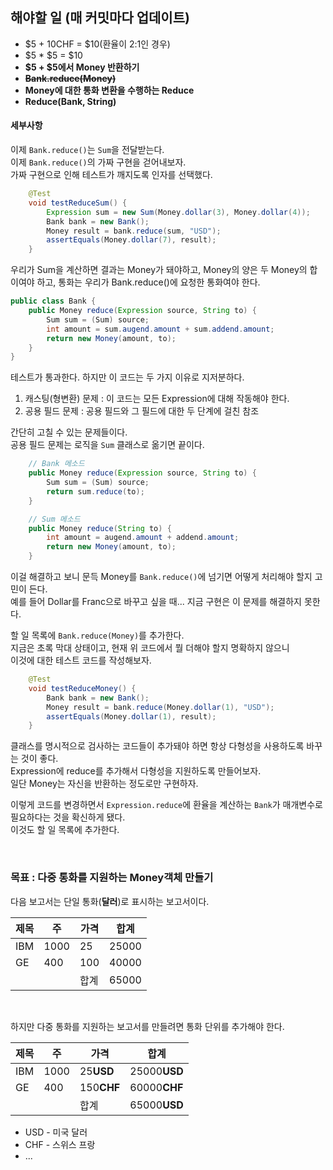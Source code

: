 ## 해야할 일 (매 커밋마다 업데이트)
* $5 + 10CHF = $10(환율이 2:1인 경우)
* $5 * $5 = $10
* **$5 + $5에서 Money 반환하기**
* ~~**Bank.reduce(Money)**~~
* **Money에 대한 통화 변환을 수행하는 Reduce**
* **Reduce(Bank, String)**

#### 세부사항
이제 `Bank.reduce()`는 `Sum`을 전달받는다. <br>
이제 `Bank.reduce()`의 가짜 구현을 걷어내보자. <br>
가짜 구현으로 인해 테스트가 깨지도록 인자를 선택했다.
```java
    @Test
    void testReduceSum() {
        Expression sum = new Sum(Money.dollar(3), Money.dollar(4));
        Bank bank = new Bank();
        Money result = bank.reduce(sum, "USD");
        assertEquals(Money.dollar(7), result);
    }    
```

우리가 Sum을 계산하면 결과는 Money가 돼야하고, Money의 양은 두 Money의 합이여야 하고, 
통화는 우리가 Bank.reduce()에 요청한 통화여야 한다.
```java
public class Bank {
    public Money reduce(Expression source, String to) {
        Sum sum = (Sum) source;
        int amount = sum.augend.amount + sum.addend.amount;
        return new Money(amount, to);
    }
}
```

테스트가 통과한다. 하지만 이 코드는 두 가지 이유로 지저분하다.

1. 캐스팅(형변환) 문제 : 이 코드는 모든 Expression에 대해 작동해야 한다. 
2. 공용 필드 문제 : 공용 필드와 그 필드에 대한 두 단계에 걸친 참조

간단히 고칠 수 있는 문제들이다. <br>
공용 필드 문제는 로직을 `Sum` 클래스로 옮기면 끝이다.  
```java
    // Bank 메소드
    public Money reduce(Expression source, String to) {
        Sum sum = (Sum) source;
        return sum.reduce(to);
    }

    // Sum 메소드
    public Money reduce(String to) {
        int amount = augend.amount + addend.amount;
        return new Money(amount, to);
    }
```
이걸 해결하고 보니 문득 Money를 `Bank.reduce()`에 넘기면 어떻게 처리해야 할지 고민이 든다. <br>
예를 들어 Dollar를 Franc으로 바꾸고 싶을 때... 지금 구현은 이 문제를 해결하지 못한다.

할 일 목록에 `Bank.reduce(Money)`를 추가한다. <br> 
지금은 초록 막대 상태이고, 현재 위 코드에서 뭘 더해야 할지 명확하지 않으니 <br>
이것에 대한 테스트 코드를 작성해보자.
```java
    @Test
    void testReduceMoney() {
        Bank bank = new Bank();
        Money result = bank.reduce(Money.dollar(1), "USD");
        assertEquals(Money.dollar(1), result);
    }
```

클래스를 명시적으로 검사하는 코드들이 추가돼야 하면 항상 다형성을 사용하도록 바꾸는 것이 좋다. <br>
Expression에 reduce를 추가해서 다형성을 지원하도록 만들어보자. <br>
일단 Money는 자신을 반환하는 정도로만 구현하자.


이렇게 코드를 변경하면서 `Expression.reduce`에 환율을 계산하는 `Bank`가 매개변수로 필요하다는 것을 확신하게 됐다. <br>
이것도 할 일 목록에 추가한다.

<br>

### 목표 : 다중 통화를 지원하는 Money객체 만들기
다음 보고서는 단일 통화(**달러**)로 표시하는 보고서이다.

| 제목   | 주   | 가격  | 합계    |
|------|-----|-----|-------|
| IBM  | 1000 | 25  | 25000 |
| GE   | 400 | 100 | 40000 |
|  |     | 합계  | 65000 |

<br>

하지만 다중 통화를 지원하는 보고서를 만들려면 통화 단위를 추가해야 한다.

| 제목   | 주   | 가격         | 합계           |
|------|-----|------------|--------------|
| IBM  | 1000 | 25**USD**  | 25000**USD** |
| GE   | 400 | 150**CHF** | 60000**CHF** |
|  |     | 합계         | 65000**USD** |

* USD - 미국 달러
* CHF - 스위스 프랑
* ...